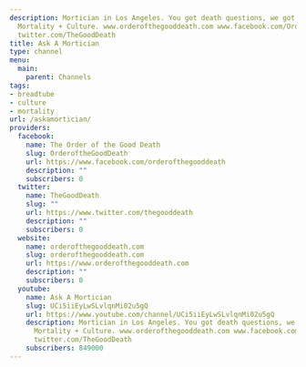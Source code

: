 ```yaml
---
description: Mortician in Los Angeles. You got death questions, we got death answers.
  Mortality + Culture. www.orderofthegooddeath.com www.facebook.com/OrderoftheGoodDeath
  twitter.com/TheGoodDeath
title: Ask A Mortician
type: channel
menu:
  main:
    parent: Channels
tags:
- breadtube
- culture
- mortality
url: /askamortician/
providers:
  facebook:
    name: The Order of the Good Death
    slug: OrderoftheGoodDeath
    url: https://www.facebook.com/orderofthegooddeath
    description: ""
    subscribers: 0
  twitter:
    name: TheGoodDeath
    slug: ""
    url: https://www.twitter.com/thegooddeath
    description: ""
    subscribers: 0
  website:
    name: orderofthegooddeath.com
    slug: orderofthegooddeath.com
    url: https://www.orderofthegooddeath.com
    description: ""
    subscribers: 0
  youtube:
    name: Ask A Mortician
    slug: UCi5iiEyLwSLvlqnMi02u5gQ
    url: https://www.youtube.com/channel/UCi5iiEyLwSLvlqnMi02u5gQ
    description: Mortician in Los Angeles. You got death questions, we got death answers.
      Mortality + Culture. www.orderofthegooddeath.com www.facebook.com/OrderoftheGoodDeath
      twitter.com/TheGoodDeath
    subscribers: 849000
---
```

